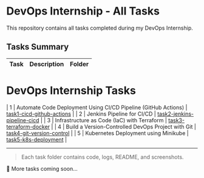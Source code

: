 # DevOps Internship - All Tasks

This repository contains all tasks completed during my DevOps Internship.

## Tasks Summary

| Task | Description | Folder |
|------|-------------|--------|
# DevOps Internship Tasks
| 1 | Automate Code Deployment Using CI/CD Pipeline (GitHub Actions) | [task1-cicd-github-actions](./task1-cicd-github-actions/) |
| 2 | Jenkins Pipeline for CI/CD | [task2-jenkins-pipeline-cicd](./task2-jenkins-pipeline-cicd/) |
| 3 | Infrastructure as Code (IaC) with Terraform | [task3-terraform-docker](./task3-terraform-docker/) |
| 4 | Build a Version-Controlled DevOps Project with Git | [task4-git-version-control](./task4-git-version-control/) |
| 5 | Kubernetes Deployment using Minikube | [task5-k8s-deployment](./task5-k8s-deployment/) |

---

> Each task folder contains code, logs, README, and screenshots.

🌟 More tasks coming soon...
